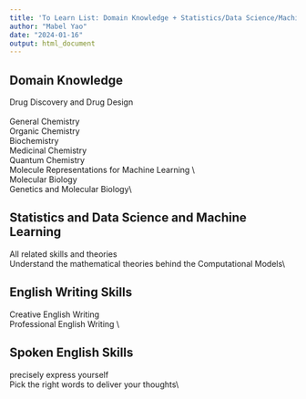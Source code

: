 ```yaml
---
title: 'To Learn List: Domain Knowledge + Statistics/Data Science/Machine Learning + Writing Skills'
author: "Mabel Yao"
date: "2024-01-16"
output: html_document
---
```

## Domain Knowledge
Drug Discovery and Drug Design \
\
General Chemistry \
Organic Chemistry \
Biochemistry \
Medicinal Chemistry \
Quantum Chemistry \
Molecule Representations for Machine Learning \ 
\
Molecular Biology\
Genetics and Molecular Biology\


## Statistics and Data Science and Machine Learning 
All related skills and theories \
Understand the mathematical theories behind the Computational Models\

## English Writing Skills
Creative English Writing\
Professional English Writing \

## Spoken English Skills
precisely express yourself\
Pick the right words to deliver your thoughts\




